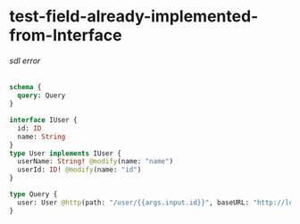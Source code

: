 # test-field-already-implemented-from-Interface

###### sdl error

####
```graphql @server
schema {
  query: Query
}

interface IUser {
  id: ID
  name: String
}
type User implements IUser {
  userName: String! @modify(name: "name")
  userId: ID! @modify(name: "id")
}

type Query {
  user: User @http(path: "/user/{{args.input.id}}", baseURL: "http://localhost:8080")
}
```
